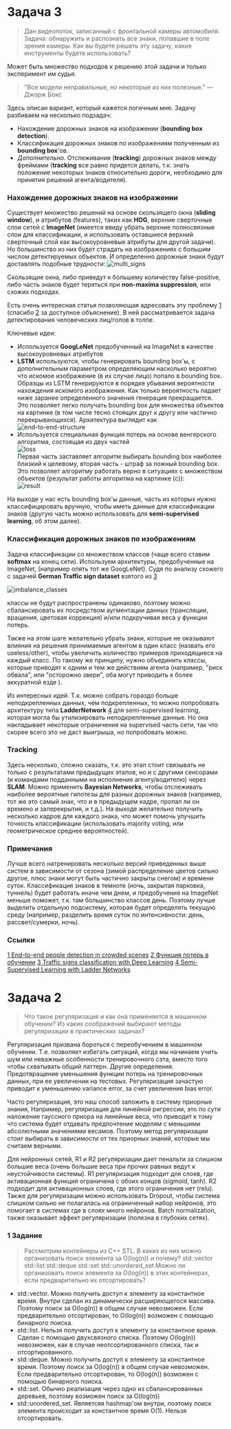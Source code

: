 # Задача 3 
> Дан видеопоток, записанный с фронтальной камеры автомобиля. Задача: обнаружить и распознать все знаки, попавшие в поле зрения камеры. Как вы будете решать эту задачу, какие инструменты будете использовать? 

Может быть множество подходов к решению этой задачи и только эксперимент им судья. 

> "Все модели неправильные, но некоторые из них полезные." — Джорж Бокс 

Здесь описан вариант, который кажется логичным мне. 
Задачу разбиваем на несколько подзадач: 

- Нахождение дорожных знаков на изображении (**bounding box detection**). 
- Классификация дорожных знаков по изображениям полученным из **bounding box**'ов.  
- *Дополнительно*. Отслеживание (**tracking**) дорожных знаков между фреймами (**tracking** все равно придется делать, т.к. знать положение некоторых знаков относительно дороги, необходимо для принятия решений агента/водителя). 

### Нахождение дорожных знаков на изображении 
Существует множество решений на основе скользящего окна (**sliding window**), и атрибутов (features), таких как **HOG**, верхние сверточные слои сетей с **ImageNet** (имеется ввиду убрать верхние полносвязные слои для классификации, и использовать оставшиеся верхний сверточный слой как высокоуровневые атрибуты для другой задачи). Но большинство из них будет страдать на изображениях с большим числом детектируемых объектов. И определенно дорожные знаки будут доставлять подобные трудности: ![multi_signs](https://github.com/rb-kuddai/yd_drone/blob/master/img/traffic_signs_multi.jpg) 

Скользящие окна, либо приведут к большему количеству false-positive, либо часть знаков будет теряться при **non-maxima suppression**, или схожих подходах. 

Есть очень интересная статья позволяющая адресовать эту проблему [1](https://arxiv.org/pdf/1506.04878.pdf) (спасибо [2](http://cv-blog.ru/?p=72) за доступное объяснение). В ней рассматривается задача детектирования человеческих лиц/голов в толпе. 

Ключевые идеи: 

 - Используется **GoogLeNet** предобученный на ImageNet в качестве
   высокоуровневых атрибутов
 - **LSTM** используются, чтобы генерировать bounding box'ы, с дополнительным параметром определяющим насколько вероятно что искомое изображение (в их случае лицо) попало в bounding box. Образцы из LSTM генерируются в порядке убывания вероятности нахождения искомого изображения. Как только вероятность падает ниже заранее определенного значения генерация прекращается. Это позволяет легко получать bounding box для множества объектов на картинке (в том числе тесно стоящих друг к другу или частично перекрывающихся). Архитектура выглядит как <br />![end-to-end-structure](https://github.com/rb-kuddai/yd_drone/blob/master/img/end-to-end-structure.png) 
 - Используется специальная функция потерь на основе венгерского алгоритма, состоящая из двух частей <br /> ![loss](https://github.com/rb-kuddai/yd_drone/blob/master/img/loss_function.png) <br /> Первая часть заставляет алгоритм выбирать bounding box наиболее близкий к целевому, вторая часть - штраф за ложный bounding box. Это позволяет алгоритму работать верно в ситуациях с множеством объектов (результат работы алгоритма на картинке (с)): <br /> ![result](https://github.com/rb-kuddai/yd_drone/blob/master/img/result.png) <br /> 

На выходе у нас есть bounding box'ы данные, часть из которых нужно классифицировать вручную, чтобы иметь данные для классификации знаков (другую часть можно использовать для **semi-supervised learning**, об этом далее). 

### Классификация дорожных знаков по изображениям 
Задача классификации со множеством классов (чаще всего ставим **softmax** на конец сети). Используем архитектуры, предобученные на ImageNet, (например опять тот же GoogLeNet). Судя по анализу схожего с задачей **German Traffic sign dataset** взятого из [3](https://hackernoon.com/traffic-signs-classification-with-deep-learning-b0cb03e23efb#.i7nii4t8k) 

![imbalance_classes](https://github.com/rb-kuddai/yd_drone/blob/master/img/imbalance.png) 

классы не будут распространены одинаково, поэтому можно сбалансировать их посредством аугментации данных (трансляции, вращения, цветовая коррекция) и/или подкручивая веса у функции потерь. 

Также на этом шаге желательно убрать знаки, которые не оказывают влияния на решения принимаемые агентом в один класс (назвать его useless/other), чтобы увеличить количество примеров приходящиеся на каждый класс. По такому же принципу, нужно объединить классы, которые приводят к одним и тем же действиям агента (например, "риск обвала", или "осторожно звери", оба могут приводить к более аккуратной езде ). 

Из интересных идей. Т.к. можно собрать гораздо больше неподкрепленных данных, чем подкрепленных, то можно попробовать архитектуру типа **LadderNetwork** [4](https://arxiv.org/pdf/1507.02672.pdf) для semi-supervised learning, которая могла бы утилизировать неподкрепленные данные. Но она накладывает некоторые ограничения на supervised часть сети, так что скорее всего это не даст выигрыша, но попробовать можно. 

### Tracking 
Здесь несколько, сложно сказать, т.к. это этап стоит связывать не только с результатами предыдущих этапов, но и с другими сенсорами (и командами подданными на исполнение агенту/водителю) через **SLAM**. Можно применить **Bayesian Networks**, чтобы отслеживать наиболее вероятные гипотезы для разных дорожных знаков (например, тот же это самый знак, что и в предыдущем кадре, пропал ли он времено и заперекрытия, и т.д.). На выходе желательно получить несколько кадров для каждого знака, что может помочь улучшить точность классификации (использовать majority voting, или геометрическое среднее вероятностей). 

### Примечания 
Лучше всего натренировать несколько версий приведенных выше систем в зависимости от сезона (зимой распределение цветов сильно другое, плюс знаки могут быть частично закрыты снегом) и времени суток. Классификация знаков в темноте (ночь, закрытая парковка, туннель) будет работать иначе чем днем, и предобучение на ImageNet меньше поможет, т.к. там большинство классов день. Поэтому лучше выделить отдельную подсистему, которая будет определять текущую среду (например, разделить время суток по интенсивности: день, рассвет/сумерки, ночь). 

### Ссылки 
[1 End-to-end people detection in crowded scenes](https://arxiv.org/pdf/1506.04878.pdf) 
[2 Функция потерь в обучении](http://cv-blog.ru/?p=72) 
[3 Traffic signs classification with Deep Learning](https://hackernoon.com/traffic-signs-classification-with-deep-learning-b0cb03e23efb#.i7nii4t8k) 
[4 Semi-Supervised Learning with Ladder Networks](https://arxiv.org/pdf/1507.02672.pdf) 

# Задача 2 
> Что такое регуляризация и как она применяется в машинном обучении? Из каких соображений выбирают методы регуляризации в практических задачах? 

Регуляризация призвана бороться с переобучением в машинном обучении. Т.е. позволяет избегать ситуаций, когда мы начинаем учить шум или неважные особенности тренировочного сэта, вместо того чтобы схватывать общий паттерн. Другие определения. Предотвращение уменьшения функции потерь на тренировочных данных, при ее увеличении на тестовых. Регуляризация зачастую приводит к уменьшению variance error, за счет увеличения bias error. 

Часто регуляризация, это наш способ заложить в систему приорные знания, Например, регуляризация для линейной ригрессии, это по сути наложение гауссного приора на линейные веса, что приводит к тому что система будет отдавать предпочтение моделям с меньшими абсолютными значениями весамов. Поэтому метод регуляризации стоит выбирать в зависимости от тех приорных знаний, которые мы считаем верными. 

Для нейронных сетей, R1 и R2 регуляризации дает пенальти за слишком большие веса (очень большие веса при прочих равных ведут к неустойчивости системы). R1 регуляризация подходит для слоев, где активационная функция ограничена с обоих концов (sigmoid, tanh). R2 подходит для активационных слоев, где этого ограничения нет (relu). Также для регуляризации можно использовать Dropout, чтобы система слишком сильно не полагалась на ограниченный набор нейронов, это помогает в системах где в слоях много нейронов. Batch normalization, также оказывает эффект регуляризации (полезна в глубоких сетях). 

### 1 Задание
> 	Рассмотрим контейнеры из C++ STL. В каких из них можно организовать поиск элемента за O(log(n)) и почему?
std::vector
std::list
std::deque
std::set
std::unordered_set
Можно ли организовать поиск элемента за O(log(n)) в этих контейнерах, если предварительно их отсортировать?

* std::vector. Можно получить доступ к элементу за константное время. Внутри сделан из динамически расширяющегося массива. Поэтому поиск за O(log(n)) в общем случае невозможен. Если предварительно отсортирован, то  O(log(n)) возможен с помощью бинарного поиска.
* std::list. Нельзя получить доступ к элементу за константное время. Сделан с помощью двухсвязного списка. Поэтому O(log(n))  невозможен, как в случае неотсортированного списка, так и отсортированного.
* std::deque. Можно получить доступ к элементу за константное время. Поэтому поиск за O(log(n)) в общем случае невозможен. Если предварительно отсортирован, то  O(log(n)) возможен с помощью бинарного поиска.
* std::set. Обычно реализация через одно из сбалансированных деревьев, поэтому возможен поиск за O(log(n))
* std::unordered_set. Являетсяя hashmap'ом внутри, поэтому поиск элемента происходит за константное время O(1). Нельзя отсортировать.

